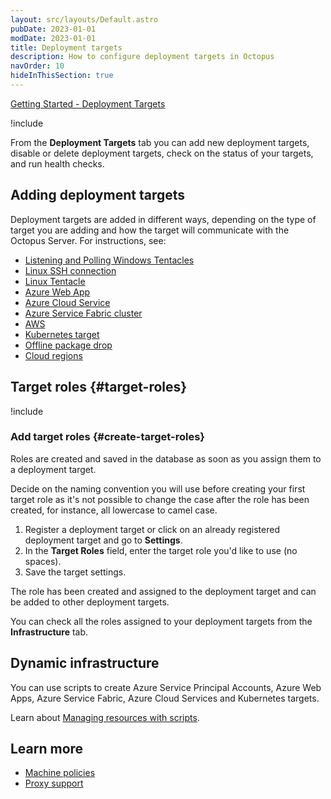 ```yaml
---
layout: src/layouts/Default.astro
pubDate: 2023-01-01
modDate: 2023-01-01
title: Deployment targets
description: How to configure deployment targets in Octopus
navOrder: 10
hideInThisSection: true
---
```


[Getting Started - Deployment Targets](https://www.youtube.com/watch?v=CBws8yDaN4w)

!include <deployment-targets>

From the **Deployment Targets** tab you can add new deployment targets, disable or delete deployment targets, check on the status of your targets, and run health checks.

## Adding deployment targets

Deployment targets are added in different ways, depending on the type of target you are adding and how the target will communicate with the Octopus Server. For instructions, see:

- [Listening and Polling Windows Tentacles](/docs/infrastructure/deployment-targets/tentacle/windows)
- [Linux SSH connection](/docs/infrastructure/deployment-targets/linux/ssh-target)
- [Linux Tentacle](/docs/infrastructure/deployment-targets/tentacle/linux)
- [Azure Web App](/docs/infrastructure/deployment-targets/azure/web-app-targets)
- [Azure Cloud Service](/docs/infrastructure/deployment-targets/azure/cloud-service-targets)
- [Azure Service Fabric cluster](/docs/infrastructure/deployment-targets/azure/service-fabric-cluster-targets)
- [AWS](/docs/infrastructure/accounts/aws)
- [Kubernetes target](/docs/infrastructure/deployment-targets/kubernetes-target)
- [Offline package drop](/docs/infrastructure/deployment-targets/offline-package-drop)
- [Cloud regions](/docs/infrastructure/deployment-targets/cloud-regions)

## Target roles {#target-roles}

!include <target-roles>

### Add target roles {#create-target-roles}

Roles are created and saved in the database as soon as you assign them to a deployment target.

Decide on the naming convention you will use before creating your first target role as it's not possible to change the case after the role has been created, for instance, all lowercase to camel case.

1. Register a deployment target or click on an already registered deployment target and go to **Settings**.
2. In the **Target Roles** field, enter the target role you'd like to use (no spaces).
3. Save the target settings.

The role has been created and assigned to the deployment target and can be added to other deployment targets.

You can check all the roles assigned to your deployment targets from the **Infrastructure** tab.

## Dynamic infrastructure

You can use scripts to create Azure Service Principal Accounts, Azure Web Apps, Azure Service Fabric, Azure Cloud Services and Kubernetes targets.

Learn about [Managing resources with scripts](/docs/infrastructure/deployment-targets/dynamic-infrastructure).

## Learn more

 - [Machine policies](/docs/infrastructure/deployment-targets/machine-policies)
 - [Proxy support](/docs/infrastructure/deployment-targets/proxy-support)
